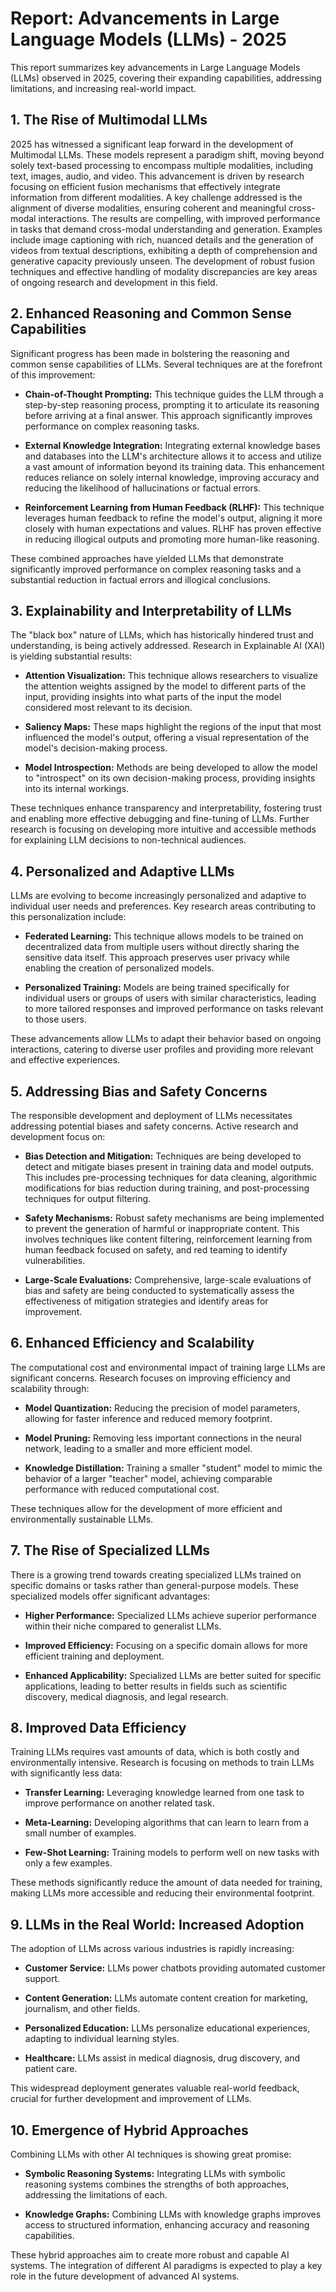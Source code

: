 # Report: Advancements in Large Language Models (LLMs) - 2025

This report summarizes key advancements in Large Language Models (LLMs) observed in 2025, covering their expanding capabilities, addressing limitations, and increasing real-world impact.

## 1. The Rise of Multimodal LLMs

2025 has witnessed a significant leap forward in the development of Multimodal LLMs.  These models represent a paradigm shift, moving beyond solely text-based processing to encompass multiple modalities, including text, images, audio, and video.  This advancement is driven by research focusing on efficient fusion mechanisms that effectively integrate information from different modalities.  A key challenge addressed is the alignment of diverse modalities, ensuring coherent and meaningful cross-modal interactions.  The results are compelling, with improved performance in tasks that demand cross-modal understanding and generation.  Examples include image captioning with rich, nuanced details and the generation of videos from textual descriptions, exhibiting a depth of comprehension and generative capacity previously unseen.  The development of robust fusion techniques and effective handling of modality discrepancies are key areas of ongoing research and development in this field.

## 2. Enhanced Reasoning and Common Sense Capabilities

Significant progress has been made in bolstering the reasoning and common sense capabilities of LLMs.  Several techniques are at the forefront of this improvement:

* **Chain-of-Thought Prompting:** This technique guides the LLM through a step-by-step reasoning process, prompting it to articulate its reasoning before arriving at a final answer. This approach significantly improves performance on complex reasoning tasks.

* **External Knowledge Integration:** Integrating external knowledge bases and databases into the LLM's architecture allows it to access and utilize a vast amount of information beyond its training data. This enhancement reduces reliance on solely internal knowledge, improving accuracy and reducing the likelihood of hallucinations or factual errors.

* **Reinforcement Learning from Human Feedback (RLHF):** This technique leverages human feedback to refine the model's output, aligning it more closely with human expectations and values.  RLHF has proven effective in reducing illogical outputs and promoting more human-like reasoning.

These combined approaches have yielded LLMs that demonstrate significantly improved performance on complex reasoning tasks and a substantial reduction in factual errors and illogical conclusions.

## 3.  Explainability and Interpretability of LLMs

The "black box" nature of LLMs, which has historically hindered trust and understanding, is being actively addressed.  Research in Explainable AI (XAI) is yielding substantial results:

* **Attention Visualization:** This technique allows researchers to visualize the attention weights assigned by the model to different parts of the input, providing insights into what parts of the input the model considered most relevant to its decision.

* **Saliency Maps:** These maps highlight the regions of the input that most influenced the model's output, offering a visual representation of the model's decision-making process.

* **Model Introspection:**  Methods are being developed to allow the model to "introspect" on its own decision-making process, providing insights into its internal workings.

These techniques enhance transparency and interpretability, fostering trust and enabling more effective debugging and fine-tuning of LLMs.  Further research is focusing on developing more intuitive and accessible methods for explaining LLM decisions to non-technical audiences.

## 4. Personalized and Adaptive LLMs

LLMs are evolving to become increasingly personalized and adaptive to individual user needs and preferences.  Key research areas contributing to this personalization include:

* **Federated Learning:** This technique allows models to be trained on decentralized data from multiple users without directly sharing the sensitive data itself. This approach preserves user privacy while enabling the creation of personalized models.

* **Personalized Training:**  Models are being trained specifically for individual users or groups of users with similar characteristics, leading to more tailored responses and improved performance on tasks relevant to those users.

These advancements allow LLMs to adapt their behavior based on ongoing interactions, catering to diverse user profiles and providing more relevant and effective experiences.

## 5. Addressing Bias and Safety Concerns

The responsible development and deployment of LLMs necessitates addressing potential biases and safety concerns.  Active research and development focus on:

* **Bias Detection and Mitigation:**  Techniques are being developed to detect and mitigate biases present in training data and model outputs.  This includes pre-processing techniques for data cleaning, algorithmic modifications for bias reduction during training, and post-processing techniques for output filtering.

* **Safety Mechanisms:**  Robust safety mechanisms are being implemented to prevent the generation of harmful or inappropriate content.  This involves techniques like content filtering, reinforcement learning from human feedback focused on safety, and red teaming to identify vulnerabilities.

* **Large-Scale Evaluations:**  Comprehensive, large-scale evaluations of bias and safety are being conducted to systematically assess the effectiveness of mitigation strategies and identify areas for improvement.


## 6. Enhanced Efficiency and Scalability

The computational cost and environmental impact of training large LLMs are significant concerns.  Research focuses on improving efficiency and scalability through:

* **Model Quantization:**  Reducing the precision of model parameters, allowing for faster inference and reduced memory footprint.

* **Model Pruning:**  Removing less important connections in the neural network, leading to a smaller and more efficient model.

* **Knowledge Distillation:**  Training a smaller "student" model to mimic the behavior of a larger "teacher" model, achieving comparable performance with reduced computational cost.

These techniques allow for the development of more efficient and environmentally sustainable LLMs.

## 7. The Rise of Specialized LLMs

There is a growing trend towards creating specialized LLMs trained on specific domains or tasks rather than general-purpose models.  These specialized models offer significant advantages:

* **Higher Performance:**  Specialized LLMs achieve superior performance within their niche compared to generalist LLMs.

* **Improved Efficiency:**  Focusing on a specific domain allows for more efficient training and deployment.

* **Enhanced Applicability:**  Specialized LLMs are better suited for specific applications, leading to better results in fields such as scientific discovery, medical diagnosis, and legal research.


## 8. Improved Data Efficiency

Training LLMs requires vast amounts of data, which is both costly and environmentally intensive.  Research is focusing on methods to train LLMs with significantly less data:

* **Transfer Learning:**  Leveraging knowledge learned from one task to improve performance on another related task.

* **Meta-Learning:**  Developing algorithms that can learn to learn from a small number of examples.

* **Few-Shot Learning:**  Training models to perform well on new tasks with only a few examples.

These methods significantly reduce the amount of data needed for training, making LLMs more accessible and reducing their environmental footprint.

## 9. LLMs in the Real World: Increased Adoption

The adoption of LLMs across various industries is rapidly increasing:

* **Customer Service:** LLMs power chatbots providing automated customer support.

* **Content Generation:**  LLMs automate content creation for marketing, journalism, and other fields.

* **Personalized Education:**  LLMs personalize educational experiences, adapting to individual learning styles.

* **Healthcare:** LLMs assist in medical diagnosis, drug discovery, and patient care.

This widespread deployment generates valuable real-world feedback, crucial for further development and improvement of LLMs.

## 10. Emergence of Hybrid Approaches

Combining LLMs with other AI techniques is showing great promise:

* **Symbolic Reasoning Systems:** Integrating LLMs with symbolic reasoning systems combines the strengths of both approaches, addressing the limitations of each.

* **Knowledge Graphs:**  Combining LLMs with knowledge graphs improves access to structured information, enhancing accuracy and reasoning capabilities.

These hybrid approaches aim to create more robust and capable AI systems.  The integration of different AI paradigms is expected to play a key role in the future development of advanced AI systems.